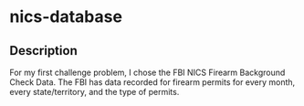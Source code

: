 # nics-database

## Description
For my first challenge problem, I chose the FBI NICS Firearm Background Check Data. The FBI has data recorded for firearm permits for every month, every state/territory, and the type of permits.
